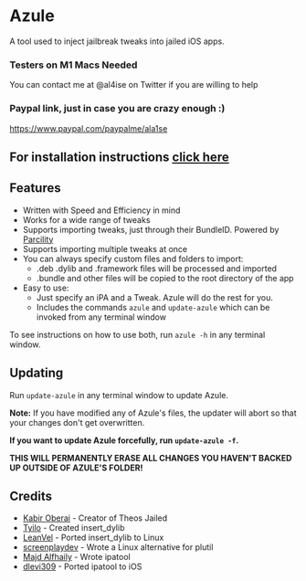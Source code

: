 # Azule

A tool used to inject jailbreak tweaks into jailed iOS apps.
### Testers on M1 Macs Needed 
You can contact me at @al4ise on Twitter if you are willing to help

### Paypal link, just in case you are crazy enough :)
https://www.paypal.com/paypalme/ala1se

## For installation instructions [click here](https://github.com/Al4ise/Azule/wiki)

## Features
* Written with Speed and Efficiency in mind
* Works for a wide range of tweaks
* Supports importing tweaks, just through their BundleID. Powered by [Parcility](https://parcility.co)
* Supports importing multiple tweaks at once
* You can always specify custom files and folders to import:
  - .deb .dylib and .framework files will be processed and imported 
  - .bundle and other files will be copied to the root directory of the app
* Easy to use:
  - Just specify an iPA and a Tweak. Azule will do the rest for you.
  - Includes the commands `azule` and `update-azule` which can be invoked from any terminal window

To see instructions on how to use both, run `azule -h` in any terminal window.

## Updating
Run `update-azule` in any terminal window to update Azule.

**Note:** If you have modified any of Azule's files, the updater will abort so that your changes don't get overwritten.

**If you want to update Azule forcefully, run `update-azule -f`.**

**THIS WILL PERMANENTLY ERASE ALL CHANGES YOU HAVEN'T BACKED UP OUTSIDE OF AZULE'S FOLDER!**

## Credits

* [Kabir Oberai](https://github.com/kabiroberai/theos-jailed) - Creator of Theos Jailed
* [Tyilo](https://github.com/Tyilo/insert_dylib) - Created insert_dylib
* [LeanVel](https://github.com/LeanVel/insert_dylib) - Ported insert_dylib to Linux
* [screenplaydev](https://github.com/screenplaydev/plutil) - Wrote a Linux alternative for plutil
* [Majd Alfhaily](https://github.com/majd/ipatool) - Wrote ipatool
* [dlevi309](https://github.com/dlevi309/ipatool-ios) - Ported ipatool to iOS
